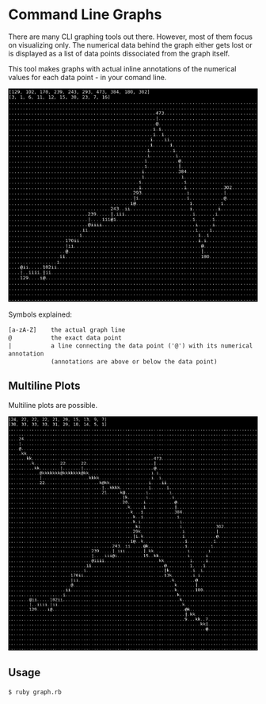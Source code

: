 # Command Line Graphs

There are many CLI graphing tools out there. However, most of them focus on visualizing only. The numerical data behind the graph either gets lost or is displayed as a list of data points dissociated from the graph itself.

This tool makes graphs with actual inline annotations of the numerical values for each data point - in your comand line.

![Graph Screenshot](res/graph.png)

Symbols explained:

```
[a-zA-Z]    the actual graph line
@           the exact data point
|           a line connecting the data point ('@') with its numerical annotation
            (annotations are above or below the data point)
```

## Multiline Plots

Multiline plots are possible.

![Two-Line Graph Screenshot](res/two-line-graph.png)

## Usage

```
$ ruby graph.rb
```

